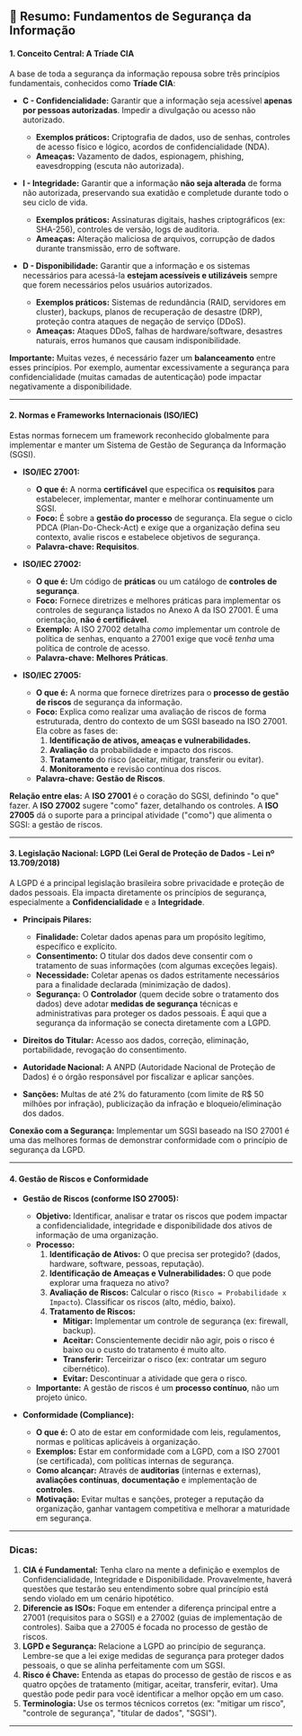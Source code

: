 ## 📘 Resumo:  Fundamentos de Segurança da Informação

#### **1. Conceito Central: A Tríade CIA**

A base de toda a segurança da informação repousa sobre três princípios fundamentais, conhecidos como **Tríade CIA**:

*   **C - Confidencialidade:** Garantir que a informação seja acessível **apenas por pessoas autorizadas**. Impedir a divulgação ou acesso não autorizado.
    *   **Exemplos práticos:** Criptografia de dados, uso de senhas, controles de acesso físico e lógico, acordos de confidencialidade (NDA).
    *   **Ameaças:** Vazamento de dados, espionagem, phishing, eavesdropping (escuta não autorizada).

*   **I - Integridade:** Garantir que a informação **não seja alterada** de forma não autorizada, preservando sua exatidão e completude durante todo o seu ciclo de vida.
    *   **Exemplos práticos:** Assinaturas digitais, hashes criptográficos (ex: SHA-256), controles de versão, logs de auditoria.
    *   **Ameaças:** Alteração maliciosa de arquivos, corrupção de dados durante transmissão, erro de software.

*   **D - Disponibilidade:** Garantir que a informação e os sistemas necessários para acessá-la **estejam acessíveis e utilizáveis** sempre que forem necessários pelos usuários autorizados.
    *   **Exemplos práticos:** Sistemas de redundância (RAID, servidores em cluster), backups, planos de recuperação de desastre (DRP), proteção contra ataques de negação de serviço (DDoS).
    *   **Ameaças:** Ataques DDoS, falhas de hardware/software, desastres naturais, erros humanos que causam indisponibilidade.

**Importante:** Muitas vezes, é necessário fazer um **balanceamento** entre esses princípios. Por exemplo, aumentar excessivamente a segurança para confidencialidade (muitas camadas de autenticação) pode impactar negativamente a disponibilidade.

---

#### **2. Normas e Frameworks Internacionais (ISO/IEC)**

Estas normas fornecem um framework reconhecido globalmente para implementar e manter um Sistema de Gestão de Segurança da Informação (SGSI).

*   **ISO/IEC 27001:**
    *   **O que é:** A norma **certificável** que especifica os **requisitos** para estabelecer, implementar, manter e melhorar continuamente um SGSI.
    *   **Foco:** É sobre a **gestão do processo** de segurança. Ela segue o ciclo PDCA (Plan-Do-Check-Act) e exige que a organização defina seu contexto, avalie riscos e estabelece objetivos de segurança.
    *   **Palavra-chave:** **Requisitos**.

*   **ISO/IEC 27002:**
    *   **O que é:** Um código de **práticas** ou um catálogo de **controles de segurança**.
    *   **Foco:** Fornece diretrizes e melhores práticas para implementar os controles de segurança listados no Anexo A da ISO 27001. É uma orientação, **não é certificável**.
    *   **Exemplo:** A ISO 27002 detalha *como* implementar um controle de política de senhas, enquanto a 27001 exige que você *tenha* uma política de controle de acesso.
    *   **Palavra-chave:** **Melhores Práticas**.

*   **ISO/IEC 27005:**
    *   **O que é:** A norma que fornece diretrizes para o **processo de gestão de riscos** de segurança da informação.
    *   **Foco:** Explica como realizar uma avaliação de riscos de forma estruturada, dentro do contexto de um SGSI baseado na ISO 27001. Ela cobre as fases de:
        1.  **Identificação de ativos, ameaças e vulnerabilidades.**
        2.  **Avaliação** da probabilidade e impacto dos riscos.
        3.  **Tratamento** do risco (aceitar, mitigar, transferir ou evitar).
        4.  **Monitoramento** e revisão contínua dos riscos.
    *   **Palavra-chave:** **Gestão de Riscos**.

**Relação entre elas:** A **ISO 27001** é o coração do SGSI, definindo "o que" fazer. A **ISO 27002** sugere "como" fazer, detalhando os controles. A **ISO 27005** dá o suporte para a principal atividade ("como") que alimenta o SGSI: a gestão de riscos.

---

#### **3. Legislação Nacional: LGPD (Lei Geral de Proteção de Dados - Lei nº 13.709/2018)**

A LGPD é a principal legislação brasileira sobre privacidade e proteção de dados pessoais. Ela impacta diretamente os princípios de segurança, especialmente a **Confidencialidade** e a **Integridade**.

*   **Principais Pilares:**
    *   **Finalidade:** Coletar dados apenas para um propósito legítimo, específico e explícito.
    *   **Consentimento:** O titular dos dados deve consentir com o tratamento de suas informações (com algumas exceções legais).
    *   **Necessidade:** Coletar apenas os dados estritamente necessários para a finalidade declarada (minimização de dados).
    *   **Segurança:** O **Controlador** (quem decide sobre o tratamento dos dados) deve adotar **medidas de segurança** técnicas e administrativas para proteger os dados pessoais. É aqui que a segurança da informação se conecta diretamente com a LGPD.

*   **Direitos do Titular:** Acesso aos dados, correção, eliminação, portabilidade, revogação do consentimento.
*   **Autoridade Nacional:** A ANPD (Autoridade Nacional de Proteção de Dados) é o órgão responsável por fiscalizar e aplicar sanções.
*   **Sanções:** Multas de até 2% do faturamento (com limite de R$ 50 milhões por infração), publicização da infração e bloqueio/eliminação dos dados.

**Conexão com a Segurança:** Implementar um SGSI baseado na ISO 27001 é uma das melhores formas de demonstrar conformidade com o princípio de segurança da LGPD.

---

#### **4. Gestão de Riscos e Conformidade**

*   **Gestão de Riscos (conforme ISO 27005):**
    *   **Objetivo:** Identificar, analisar e tratar os riscos que podem impactar a confidencialidade, integridade e disponibilidade dos ativos de informação de uma organização.
    *   **Processo:**
        1.  **Identificação de Ativos:** O que precisa ser protegido? (dados, hardware, software, pessoas, reputação).
        2.  **Identificação de Ameaças e Vulnerabilidades:** O que pode explorar uma fraqueza no ativo?
        3.  **Avaliação de Riscos:** Calcular o risco (`Risco = Probabilidade x Impacto`). Classificar os riscos (alto, médio, baixo).
        4.  **Tratamento de Riscos:**
            *   **Mitigar:** Implementar um controle de segurança (ex: firewall, backup).
            *   **Aceitar:** Conscientemente decidir não agir, pois o risco é baixo ou o custo do tratamento é muito alto.
            *   **Transferir:** Terceirizar o risco (ex: contratar um seguro cibernético).
            *   **Evitar:** Descontinuar a atividade que gera o risco.
    *   **Importante:** A gestão de riscos é um **processo contínuo**, não um projeto único.

*   **Conformidade (Compliance):**
    *   **O que é:** O ato de estar em conformidade com leis, regulamentos, normas e políticas aplicáveis à organização.
    *   **Exemplos:** Estar em conformidade com a LGPD, com a ISO 27001 (se certificada), com políticas internas de segurança.
    *   **Como alcançar:** Através de **auditorias** (internas e externas), **avaliações contínuas**, **documentação** e implementação de **controles**.
    *   **Motivação:** Evitar multas e sanções, proteger a reputação da organização, ganhar vantagem competitiva e melhorar a maturidade em segurança.

---

### **Dicas:**

1.  **CIA é Fundamental:** Tenha claro na mente a definição e exemplos de Confidencialidade, Integridade e Disponibilidade. Provavelmente, haverá questões que testarão seu entendimento sobre qual princípio está sendo violado em um cenário hipotético.
2.  **Diferencie as ISOs:** Foque em entender a diferença principal entre a 27001 (requisitos para o SGSI) e a 27002 (guias de implementação de controles). Saiba que a 27005 é focada no processo de gestão de riscos.
3.  **LGPD e Segurança:** Relacione a LGPD ao princípio de segurança. Lembre-se que a lei exige medidas de segurança para proteger dados pessoais, o que se alinha perfeitamente com um SGSI.
4.  **Risco é Chave:** Entenda as etapas do processo de gestão de riscos e as quatro opções de tratamento (mitigar, aceitar, transferir, evitar). Uma questão pode pedir para você identificar a melhor opção em um caso.
5.  **Terminologia:** Use os termos técnicos corretos (ex: "mitigar um risco", "controle de segurança", "titular de dados", "SGSI").

---
